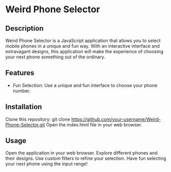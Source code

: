 # Weird Phone Selector

## Description
Weird Phone Selector is a JavaScript application that allows you to select mobile phones in a unique and fun way. With an interactive interface and extravagant designs, this application will make the experience of choosing your next phone something out of the ordinary.

## Features
* Fun Selection: Use a unique and fun interface to choose your phone number.

## Installation
Clone this repository: git clone https://github.com/your-username/Weird-Phone-Selector.git
Open the index.html file in your web browser.
## Usage
Open the application in your web browser.
Explore different phones and their designs.
Use custom filters to refine your selection.
Have fun selecting your next phone using the input range!
